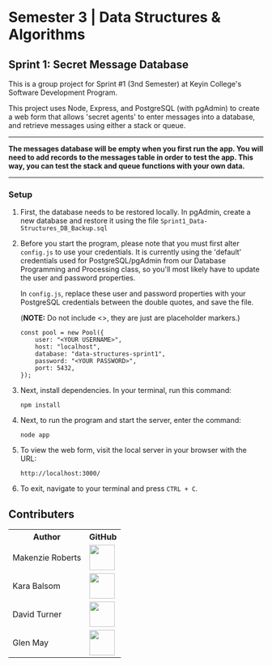 # Semester 3 | Data Structures & Algorithms

## Sprint 1: Secret Message Database
 
This is a group project for Sprint #1 (3nd Semester) at Keyin College's Software Development Program.  

This project uses Node, Express, and PostgreSQL (with pgAdmin) to create a web form that allows 'secret agents' to enter messages into a database, and retrieve messages using either a stack or queue.

---

**The messages database will be empty when you first run the app. You will need to add records to the messages table in order to test the app. This way, you can test the stack and queue functions with your own data.**

---

### Setup

1. First, the database needs to be restored locally. In pgAdmin, create a new database and restore it using the file ```Sprint1_Data-Structures_DB_Backup.sql```
1. Before you start the program, please note that you must first alter ```config.js``` to use your credentials. It is currently using the 'default' credentials used for PostgreSQL/pgAdmin from our Database Programming and Processing class, so you'll most likely have to update the user and password properties.

   In ```config.js```, replace these user and password properties with your PostgreSQL credentials between the double quotes, and save the file.
   
   (**NOTE:** Do not include <>, they are just are placeholder markers.)

   ```
   const pool = new Pool({
	   user: "<YOUR USERNAME>",
	   host: "localhost",
	   database: "data-structures-sprint1",
	   password: "<YOUR PASSWORD>",
	   port: 5432,
   });
   ```

2. Next, install dependencies. In your terminal, run this command:
 
   ```
   npm install
   ```
 
3. Next, to run the program and start the server, enter the command:

   ```
   node app
   ```
4. To view the web form, visit the local server in your browser with the URL:

   ```
   http://localhost:3000/
   ```
   
5. To exit, navigate to your terminal and press ```CTRL + C```.



## Contributers

<table>
  <tr>
    <th>Author</th>
    <th>GitHub</th>
  </tr>
  <tr>
    <td>Makenzie Roberts</td>
    <td>
      <a href="https://github.com/MakenzieRoberts"><img height="50px" src="https://avatars.githubusercontent.com/u/100213075?v=4"></a>
    </td>
  </tr> 
  <tr>
    <td>Kara Balsom</td>
    <td>
      <a href="https://github.com/kbalsom"><img height="50px" src="https://avatars.githubusercontent.com/u/100210446?v=4"></a>
    </td>
  </tr>
  <tr>
    <td>David Turner</td>
    <td>
      <a href="https://github.com/DeToxFox"><img height="50px" src="https://avatars.githubusercontent.com/u/95373983?v=4"></a>
    </td>
  </tr>
    <tr>
    <td>Glen May</td>
    <td>
      <a href="https://github.com/ellis0n"><img height="50px" src="https://avatars.githubusercontent.com/u/100211236?v=4"></a>
    </td>
  </tr>
</table>
